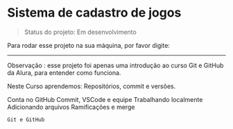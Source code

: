 # Sistema de cadastro de jogos

> Status do projeto: Em desenvolvimento

Para rodar esse projeto na sua máquina, por favor digite: 
_________________________________________________________________________________________________________________
Observação : esse projeto foi apenas uma introdução ao curso Git e GitHub da Alura, para entender como funciona.

Neste Curso aprendemos: Repositórios, commit e versões.

Conta no GitHub
Commit, VSCode e equipe
Trabalhando localmente
Adicionando arquivos
Ramificações e merge



```
Git e GitHub
```


